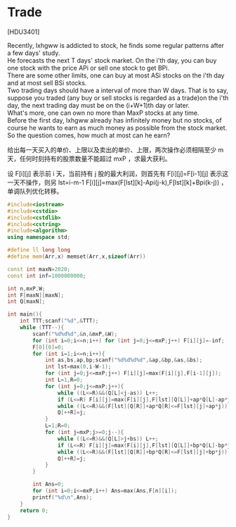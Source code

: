 # Trade
[HDU3401]

Recently, lxhgww is addicted to stock, he finds some regular patterns after a few days' study.  
He forecasts the next T days' stock market. On the i'th day, you can buy one stock with the price APi or sell one stock to get BPi.  
There are some other limits, one can buy at most ASi stocks on the i'th day and at most sell BSi stocks.  
Two trading days should have a interval of more than W days. That is to say, suppose you traded (any buy or sell stocks is regarded as a trade)on the i'th day, the next trading day must be on the (i+W+1)th day or later.  
What's more, one can own no more than MaxP stocks at any time.  
Before the first day, lxhgww already has infinitely money but no stocks, of course he wants to earn as much money as possible from the stock market. So the question comes, how much at most can he earn?

给出每一天买入的单价、上限以及卖出的单价、上限，两次操作必须相隔至少 m 天，任何时刻持有的股票数量不能超过 mxP ，求最大获利。

设 F[i][j] 表示前 i 天，当前持有 j 股的最大利润，则首先有 F[i][j]=F[i-1][j] 表示这一天不操作，则另 lst=i-m-1  F[i][j]=max(F[lst][k]-Api(j-k),F[lst][k]+Bpi(k-j)) ，单调队列优化转移。

```cpp
#include<iostream>
#include<cstdio>
#include<cstdlib>
#include<cstring>
#include<algorithm>
using namespace std;

#define ll long long
#define mem(Arr,x) memset(Arr,x,sizeof(Arr))

const int maxN=2020;
const int inf=1000000000;

int n,mxP,W;
int F[maxN][maxN];
int Q[maxN];

int main(){
	int TTT;scanf("%d",&TTT);
	while (TTT--){
		scanf("%d%d%d",&n,&mxP,&W);
		for (int i=0;i<=n;i++) for (int j=0;j<=mxP;j++) F[i][j]=-inf;
		F[0][0]=0;
		for (int i=1;i<=n;i++){
			int as,bs,ap,bp;scanf("%d%d%d%d",&ap,&bp,&as,&bs);
			int lst=max(0,i-W-1);
			for (int j=0;j<=mxP;j++) F[i][j]=max(F[i][j],F[i-1][j]);
			int L=1,R=0;
			for (int j=0;j<=mxP;j++){
				while ((L<=R)&&(Q[L]<j-as)) L++;
				if (L<=R) F[i][j]=max(F[i][j],F[lst][Q[L]]+ap*Q[L]-ap*j);
				while ((L<=R)&&(F[lst][Q[R]]+ap*Q[R]<=F[lst][j]+ap*j)) R--;
				Q[++R]=j;
			}
			L=1;R=0;
			for (int j=mxP;j>=0;j--){
				while ((L<=R)&&(Q[L]>j+bs)) L++;
				if (L<=R) F[i][j]=max(F[i][j],F[lst][Q[L]]+bp*Q[L]-bp*j);
				while ((L<=R)&&(F[lst][Q[R]]+bp*Q[R]<=F[lst][j]+bp*j)) R--;
				Q[++R]=j;
			}
		}

		int Ans=0;
		for (int i=0;i<=mxP;i++) Ans=max(Ans,F[n][i]);
		printf("%d\n",Ans);
	}
	return 0;
}
```